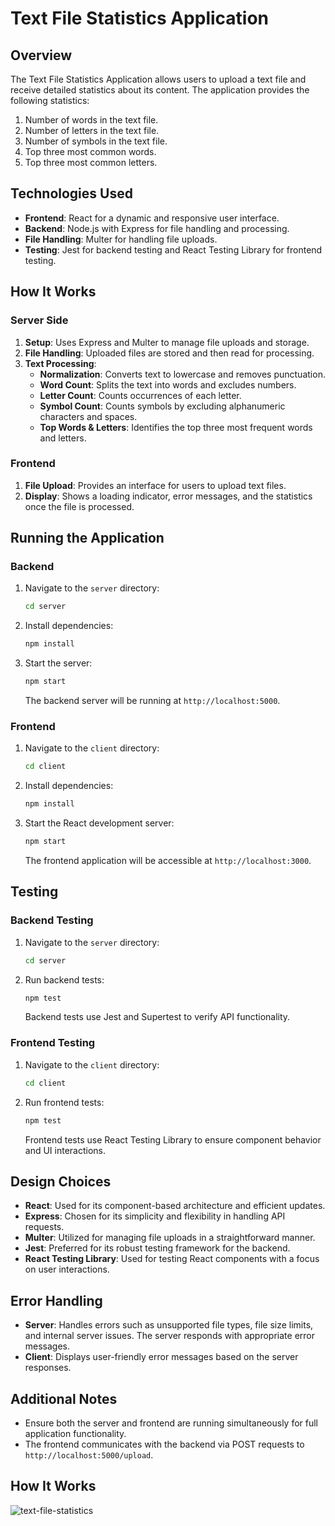 # Text File Statistics Application

## Overview

The Text File Statistics Application allows users to upload a text file and receive detailed statistics about its content. The application provides the following statistics:
1. Number of words in the text file.
2. Number of letters in the text file.
3. Number of symbols in the text file.
4. Top three most common words.
5. Top three most common letters.

## Technologies Used

- **Frontend**: React for a dynamic and responsive user interface.
- **Backend**: Node.js with Express for file handling and processing.
- **File Handling**: Multer for handling file uploads.
- **Testing**: Jest for backend testing and React Testing Library for frontend testing.

## How It Works

### Server Side

1. **Setup**: Uses Express and Multer to manage file uploads and storage.
2. **File Handling**: Uploaded files are stored and then read for processing.
3. **Text Processing**:
   - **Normalization**: Converts text to lowercase and removes punctuation.
   - **Word Count**: Splits the text into words and excludes numbers.
   - **Letter Count**: Counts occurrences of each letter.
   - **Symbol Count**: Counts symbols by excluding alphanumeric characters and spaces.
   - **Top Words & Letters**: Identifies the top three most frequent words and letters.

### Frontend

1. **File Upload**: Provides an interface for users to upload text files.
2. **Display**: Shows a loading indicator, error messages, and the statistics once the file is processed.

## Running the Application

### Backend

1. Navigate to the `server` directory:
    ```bash
    cd server
    ```

2. Install dependencies:
    ```bash
    npm install
    ```

3. Start the server:
    ```bash
    npm start
    ```
   The backend server will be running at `http://localhost:5000`.

### Frontend

1. Navigate to the `client` directory:
    ```bash
    cd client
    ```

2. Install dependencies:
    ```bash
    npm install
    ```

3. Start the React development server:
    ```bash
    npm start
    ```
   The frontend application will be accessible at `http://localhost:3000`.

## Testing

### Backend Testing

1. Navigate to the `server` directory:
    ```bash
    cd server
    ```

2. Run backend tests:
    ```bash
    npm test
    ```

   Backend tests use Jest and Supertest to verify API functionality.

### Frontend Testing

1. Navigate to the `client` directory:
    ```bash
    cd client
    ```

2. Run frontend tests:
    ```bash
    npm test
    ```

   Frontend tests use React Testing Library to ensure component behavior and UI interactions.

## Design Choices

- **React**: Used for its component-based architecture and efficient updates.
- **Express**: Chosen for its simplicity and flexibility in handling API requests.
- **Multer**: Utilized for managing file uploads in a straightforward manner.
- **Jest**: Preferred for its robust testing framework for the backend.
- **React Testing Library**: Used for testing React components with a focus on user interactions.

## Error Handling

- **Server**: Handles errors such as unsupported file types, file size limits, and internal server issues. The server responds with appropriate error messages.
- **Client**: Displays user-friendly error messages based on the server responses.

## Additional Notes

- Ensure both the server and frontend are running simultaneously for full application functionality.
- The frontend communicates with the backend via POST requests to `http://localhost:5000/upload`.

## How It Works

![text-file-statistics](https://github.com/user-attachments/assets/fca31b58-27f4-4f9b-8718-5369fffa8b22)

